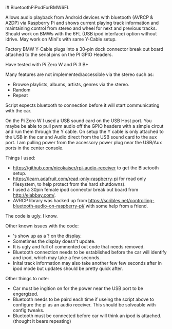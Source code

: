 i# BluetoothPiPodForBMW6FL

Allows audio playback from Android devices with bluetooth (AVRCP & A2DP) via Raspberry Pi and shows current playing track information and maintaining control from stereo and wheel for next and previous tracks. Should work on BMWs with the 6FL (USB ipod interface) option without idrive. May work on Mini's with same Y-Cable setup.  

Factory BMW Y-Cable plugs into a 30-pin dock connector break out board attached to the serial pins on the PI GPIO Headers.

Have tested with Pi Zero W and Pi 3 B+

Many features are not implemented/accessible via the stereo such as:
* Browse playlists, albums, artists, genres via the stereo. 
* Random
* Repeat

Script expects bluetooth to connection before it will start communicating with the car. 

On the Pi Zero W I used a USB sound card on the USB Host port. You maybe be able to pull pwm audio off the GPIO headers with a simple circut and run them through the Y cable. On setup the Y cable is only attached to the USB in the car and Audio direct from the USB sound card to the aux port. I am pulling power from the accessory power plug near the USB/Aux ports in the center console. 

Things I used: 
* https://github.com/nicokaiser/rpi-audio-receiver to get the Bluetooth setup. 
* https://learn.adafruit.com/read-only-raspberry-pi for read only filesystem, to help protect from the hard shutdowns). 
* I used a 30pin female ipod connector break out board from http://elabbay.com/. 
* AVRCP library was hacked up from https://scribles.net/controlling-bluetooth-audio-on-raspberry-pi/ with some help from a friend.

The code is ugly. I know. 

Other known issues with the code: 
* 's show up as a ? on the display. 
* Sometimes the display doesn't update. 
* It is ugly and full of commented out code that needs removed. 
* Bluetooth connection needs to be established before the car will identify and ipod, which may take a few seconds. 
* Inital track information may also take another few few seconds after in ipod mode but updates should be pretty quick after.

Other things to note:
* Car must be ingition on for the power near the USB port to be engergized. 
* Bluetooth needs to be paird each time if useing the script above to configure the pi as an audio receiver. This should be solveable with config tweaks.
* Bluetooth must be connected before car will think an ipod is attached. (thought it bears repeating)
